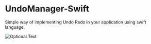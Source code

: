 # UndoManager-Swift
Simple way of implementing Undo Redo in your application using swift language.

![Optional Text](../master/UndoManager.gif)
